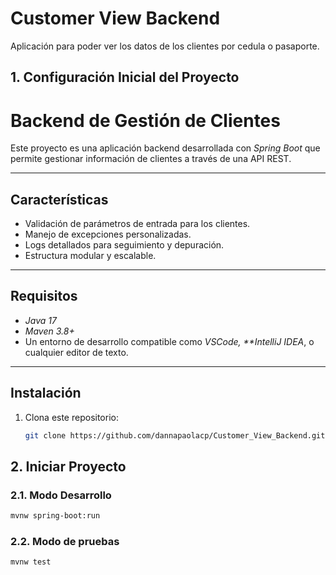 # Customer View Backend

Aplicación para poder ver los datos de los clientes por cedula o pasaporte.

## 1. Configuración Inicial del Proyecto

# Backend de Gestión de Clientes

Este proyecto es una aplicación backend desarrollada con _Spring Boot_ que permite gestionar información de clientes a través de una API REST.

---

## Características

- Validación de parámetros de entrada para los clientes.
- Manejo de excepciones personalizadas.
- Logs detallados para seguimiento y depuración.
- Estructura modular y escalable.

---

## Requisitos

- _Java 17_
- _Maven 3.8+_
- Un entorno de desarrollo compatible como _VSCode, \*\*IntelliJ IDEA_, o cualquier editor de texto.

---

## Instalación

1. Clona este repositorio:
   ```bash
   git clone https://github.com/dannapaolacp/Customer_View_Backend.git
   ```

## 2. Iniciar Proyecto

### 2.1. Modo Desarrollo

```sh
mvnw spring-boot:run
```

### 2.2. Modo de pruebas

```sh
mvnw test
```
